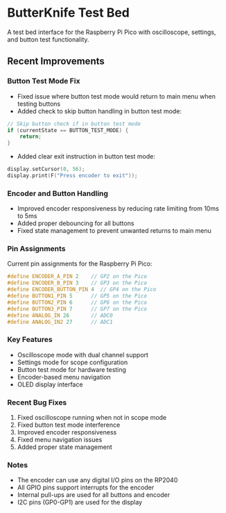 # ButterKnife Test Bed

A test bed interface for the Raspberry Pi Pico with oscilloscope, settings, and button test functionality.

## Recent Improvements

### Button Test Mode Fix
- Fixed issue where button test mode would return to main menu when testing buttons
- Added check to skip button handling in button test mode:
```cpp
// Skip button check if in button test mode
if (currentState == BUTTON_TEST_MODE) {
    return;
}
```
- Added clear exit instruction in button test mode:
```cpp
display.setCursor(0, 56);
display.print(F("Press encoder to exit"));
```

### Encoder and Button Handling
- Improved encoder responsiveness by reducing rate limiting from 10ms to 5ms
- Added proper debouncing for all buttons
- Fixed state management to prevent unwanted returns to main menu

### Pin Assignments
Current pin assignments for the Raspberry Pi Pico:
```cpp
#define ENCODER_A_PIN 2    // GP2 on the Pico
#define ENCODER_B_PIN 3    // GP3 on the Pico
#define ENCODER_BUTTON_PIN 4  // GP4 on the Pico
#define BUTTON1_PIN 5      // GP5 on the Pico
#define BUTTON2_PIN 6      // GP6 on the Pico
#define BUTTON3_PIN 7      // GP7 on the Pico
#define ANALOG_IN 26       // ADC0
#define ANALOG_IN2 27      // ADC1
```

### Key Features
- Oscilloscope mode with dual channel support
- Settings mode for scope configuration
- Button test mode for hardware testing
- Encoder-based menu navigation
- OLED display interface

### Recent Bug Fixes
1. Fixed oscilloscope running when not in scope mode
2. Fixed button test mode interference
3. Improved encoder responsiveness
4. Fixed menu navigation issues
5. Added proper state management

### Notes
- The encoder can use any digital I/O pins on the RP2040
- All GPIO pins support interrupts for the encoder
- Internal pull-ups are used for all buttons and encoder
- I2C pins (GP0-GP1) are used for the display 